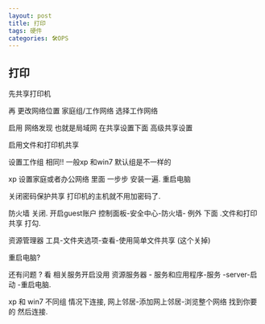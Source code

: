 ```yaml
---
layout: post
title: 打印  
tags: 硬件
categories: 🛠OPS
---
```


## 打印
 

先共享打印机

再 更改网络位置    家庭组/工作网络 选择工作网络  

 
启用 网络发现  也就是局域网   在共享设置下面 高级共享设置  

启用文件和打印机共享  

设置工作组 相同!!  一般xp 和win7 默认组是不一样的

xp 设置家庭或者办公网络  里面 一步步 安装一遍.  重启电脑

关闭密码保护共享    打印机的主机就不用加密码了.

防火墙 关闭. 开启guest账户
控制面板-安全中心-防火墙- 例外 下面 .文件和打印共享 打勾.

资源管理器 工具-文件夹选项-查看-使用简单文件共享 (这个关掉)


重启电脑?



还有问题 ? 
看 相关服务开启没用
资源服务器 -  服务和应用程序-服务 -server-启动 -重启电脑.





xp 和 win7  不同组  情况下连接,
网上邻居-添加网上邻居-浏览整个网络 找到你要的 然后连接.


